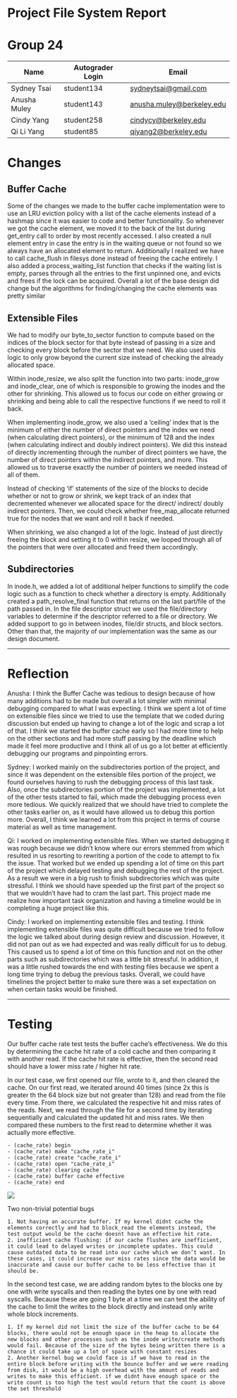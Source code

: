 # Project File System Report

# Group 24
| Name         | Autograder Login | Email                     |
| ------------ | ---------------- | ------------------------- |
| Sydney Tsai  | student134       | sydneytsai@gmail.com      |
| Anusha Muley | student143       | anusha.muley@berkeley.edu |
| Cindy Yang   | student258       | cindycy@berkeley.edu      |
| Qi Li Yang   | student85        | qiyang2@berkeley.edu      |

# Changes
## Buffer Cache

Some of the changes we made to the buffer cache implementation were to use an LRU eviction policy with a list of the cache elements instead of a hashmap since it was easier to code and better functionality. So whenever we got the cache element, we moved it to the back of the list during get_entry call to order by most recently accessed. 
I also created a null element entry in case the entry is in the waiting queue or not found so we always have an allocated element to return. Additionally I realized we have to call cache_flush in filesys done instead of freeing the cache entirely. I also added a process_waiting_list function that checks if the waiting list is empty, parses through all the entries to the first unpinned one, and evicts and frees if the lock can be acquired. 
Overall a lot of the base design did change but the algorithms for finding/changing the cache elements was pretty similar

## Extensible Files

We had to modify our byte_to_sector function to compute based on the indices of the block sector for that byte instead of passing in a size and checking every block before the sector that we need.  We also used this logic to only grow beyond the current size instead of checking the already allocated space. 

Within inode_resize, we also split the function into two parts: inode_grow and inode_clear, one of which is responsible to growing the inodes and the other for shrinking. This allowed us to focus our code on either growing or shrinking and being able to call the respective functions if we need to roll it back.

When implementing inode_grow, we also used a ‘ceiling’ index that is the minimum of either the number of direct pointers and the index we need (when calculating direct pointers), or the minimum of 128 and the index (when calculating indirect and doubly indirect pointers). We did this instead of directly incrementing through the number of direct pointers we have, the number of direct pointers within the indirect pointers, and more. This allowed us to traverse exactly the number of pointers we needed instead of all of them. 

Instead of checking ‘if’ statements of the size of the blocks to decide whether or not to grow or shrink, we kept track of an index that decremented whenever we allocated space for the direct/ indirect/ doubly indirect pointers. Then, we could check whether free_map_allocate returned true for the nodes that we want and roll it back if needed.

When shrinking, we also changed a lot of the logic. Instead of just directly freeing the block and setting it to 0 within resize, we looped through all of the pointers that were over allocated and freed them accordingly. 


## Subdirectories

In inode.h, we added a lot of additional helper functions to simplify the code logic such as a function to check whether a directory is empty. Additionally created a path_resolve_final function that returns on the last part/file of the path passed in. In the file descriptor struct we used the file/directory variables to determine if the descriptor referred to a file or directory. We added support to go in between inodes, file/dir structs, and block sectors. Other than that, the majority of our implementation was the same as our design document.


----------
# Reflection

Anusha:
I think the Buffer Cache was tedious to design because of how many additions had to be made but overall a lot simpler with minimal debugging compared to what I was expecting. I think we spent a lot of time on extensible files since we tried to use the template that we coded during discussion but ended up having to change a lot of the logic and scrap a lot of that. I think we started the buffer cache early so I had more time to help on the other sections and had more stuff passing by the deadline which made it feel more productive and I think all of us go a lot better at efficiently debugging our programs and pinpointing errors. 

Sydney:
I worked mainly on the subdirectories portion of the project, and since it was dependent on the extensible files portion of the project, we found ourselves having to rush the debugging process of this last task. Also, once the subdirectories portion of the project was implemented, a lot of the other tests started to fail, which made the debugging process even more tedious. We quickly realized that we should have tried to complete the other tasks earlier on, as it would have allowed us to debug this portion more. Overall, I think we learned a lot from this project in terms of course material as well as time management.

Qi: I worked on implementing extensible files. When we started debugging it was rough because we didn’t know where our errors stemmed from which resulted in us resorting to rewriting a portion of the code to attempt to fix the issue. That worked but we ended up spending a lot of time on this part of the project which delayed testing and debugging the rest of the project. As a result we were in a big rush to finish subdirectories which was quite stressful. I think we should have speeded up the first part of the project so that we wouldn’t have had to cram the last part. This project made me realize how important task organization and having a timeline would be in completing a huge project like this. 

Cindy: I worked on implementing extensible files and testing. I think implementing extensible files was quite difficult because we tried to follow the logic we talked about during design review and discussion. However, it did not pan out as we had expected and was really difficult for us to debug.  This caused us to spend a lot of time on this function and not on the other parts such as subdirectories which was a little bit stressful. In addition, it was a little rushed towards the end with testing files because we spent a long time trying to debug the previous tasks. Overall, we could have timelines the project better to make sure there was a set expectation on when certain tasks would be finished. 

----------
# Testing

Our buffer cache rate test tests the buffer cache’s effectiveness. We do this by determining the cache hit rate of a cold cache and then comparing it with another read. If the cache hit rate is effective, then the second read should have a lower miss rate / higher hit rate. 

In our test case, we first opened our file, wrote to it, and then cleared the cache. On our first read, we iterated around 40 times (since 2x this is greater th the 64 block size but not greater than 128) and read from the file every time. From there, we calculated the respective hit and miss rates of the reads. Next, we read through the file for a second time by iterating sequentially and calculated the updated hit and miss rates. We then compared these numbers to the first read to determine whether it was actually more effective.


    - (cache_rate) begin
    - (cache_rate) make "cache_rate_i"
    - (cache_rate) create "cache_rate_i"
    - (cache_rate) open "cache_rate_i"
    - (cache_rate) clearing cache
    - (cache_rate) buffer cache effective
    - (cache_rate) end


![](https://paper-attachments.dropboxusercontent.com/s_CDE249D145AFC37F71C8DB2018F651FABC70981D2887E285F9B7F1654B242A20_1702021810594_image.png)


Two non-trivial potential bugs

    1. Not having an accurate buffer. If my kernel didnt cache the elements correctly and had to block_read the elements instead, the test output would be the cache doesnt have an effective hit rate. 
    2. inefficient cache flushing: if our cache flushes are inefficient, it could lead to delayed writes or incomplete updates. This could cause outdated data to be read into our cache which we don’t want. In these cases, it could increase our miss rates since the data would be inaccurate and cause our buffer cache to be less effective than it should be. 

In the second test case, we are adding random bytes to the blocks one by one with write syscalls and then reading the bytes one by one with read syscalls. Because these are going 1 byte at a time we can test the ability of the cache to limit the writes to the block directly and instead only write whole block increments. 


    1. If my kernel did not limit the size of the buffer cache to be 64 blocks, there would not be enough space in the heap to allocate the new blocks and other processes such as the inode write/create methods would fail. Because of the size of the bytes being written there is a chance it could take up a lot of space with constant resizes
    2. Another kernel bug we could face is if we have to read in the entire block before writing with the bounce buffer and we were reading from disk, it would be a high overhead with the amount of reads and writes to make this efficient. if we didnt have enough space or the write count is too high the test would return that the count is above the set threshold


